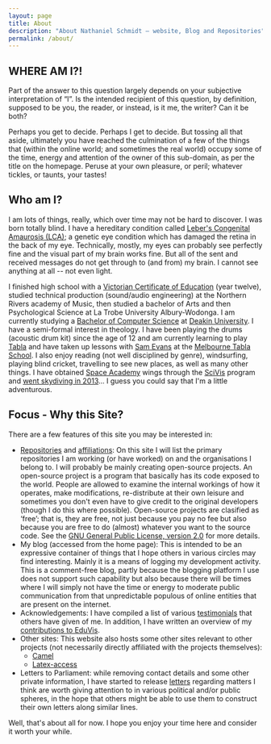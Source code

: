 ```yaml
---
layout: page
title: About
description: "About Nathaniel Schmidt – website, Blog and Repositories"
permalink: /about/
---
```


## WHERE AM I?!
Part of the answer to this question largely depends on your subjective interpretation of &ldquo;I&rdquo;. Is the intended recipient of this question, by 	definition, supposed to be you, the reader, or instead, is it me, the writer? Can it be both?

Perhaps you get to decide. Perhaps I get to decide. But tossing all that aside, ultimately you have reached the culmination of a few of the things that (within the online world; and sometimes the real world) occupy some of the time, energy and attention of the owner of this sub-domain, as per the title on the homepage. Peruse at your own pleasure, or peril; whatever tickles, or taunts, your tastes!

## Who am I?
I am lots of things, really, which over time may not be hard to discover. I was born totally blind. I have a hereditary condition called [Leber's Congenital Amaurosis (LCA)](https://ghr.nlm.nih.gov/condition/leber-congenital-amaurosis); a genetic eye condition which has damaged the retina in the back of my eye. Technically, mostly, my eyes can probably see perfectly fine and the visual part of my brain works fine. But all of the sent and received messages do not get through to (and from) my brain. I cannot see anything at all -- not even light.

I finished high school with a [Victorian Certificate of Education](https://www.vcaa.vic.edu.au/assessment/results/Pages/vce-certificate.aspx) (year twelve), studied technical production (sound/audio engineering) at the Northern Rivers academy of Music, then studied a bachelor of Arts and then Psychological Science at La Trobe University Albury-Wodonga. I am currently studying a [Bachelor of Computer Science](https://apps.deakin.edu.au/current-students-courses/course.php?course=S306&version=1&keywords=&study_level=&area=) at [Deakin University](https://www.deakin.edu.au/). I have a semi-formal interest in theology. I have been playing the drums (acoustic drum kit) since the age of 12 and am currently learning to play [Tabla](https://www.britannica.com/art/tabla) and have taken up lessons with [Sam Evans](https://www.samevans.net.au/) at the [Melbourne Tabla School](https://www.melbournetablaschool.com/). I also enjoy reading (not well disciplined by genre), windsurfing, playing blind cricket, travelling to see new places, as well as many other things. I have obtained [Space Academy](https://www.spacecamp.com/space/academy) wings through the [SciVis](http://www.scivis.org/) program and [went skydiving in 2013](https://youtu.be/_SaK8kMQw4g?t=199)... I guess you could say that I'm a little adventurous.

## Focus - Why this Site?
There are a few features of this site you may be interested in:
* [Repositories](/repos/) and [affiliations](/orgs/): On this site I will list the primary repositories I am working (or have worked) on and the organisations I belong to. I will probably be mainly creating open-source projects. An open-source project is a program that basically has its code exposed to the world. People are allowed to examine the internal workings of how it operates, make modifications, re-distribute at their own leisure and sometimes you don't even have to give credit to the original developers (though I do this where possible). Open-source projects are clasified as &lsquo;free&rsquo;; that is, they are free, not just because you pay no fee but also because you are free to do (almost) whatever you want to the source code. See the [GNU General Public License, version 2.0](https://www.gnu.org/licenses/old-licenses/gpl-2.0.en.html) for more details.
* My blog (accessed from the home page): This is intended to be an expressive container of things that I hope others in various circles may find interesting. Mainly it is a means of logging my development activity. This is a comment-free blog, partly because the blogging platform I use does not support such capability but also because there will be times where I will simply not have the time or energy to moderate public communication from that unpredictable populous of online entities that are present on the internet.
* Acknowledgements: I have compiled a list of various [testimonials](/testimonials/) that others have given of me. In addition, I have written an overview of my [contributions to EduVis](/eduvis/).
* Other sites: This website also hosts some other sites relevant to other projects (not necessarily directly affiliated with the projects themselves):
  * [Camel](/camel/)
  * [Latex-access](/latex-access.github.io/)
* Letters to Parliament: while removing contact details and some other private information, I have started to release [letters](/letters-to-parliament/) regarding matters I think are worth giving attention to in various political and/or public spheres, in the hope that others might be able to use them to construct their own letters along similar lines.

Well, that's about all for now. I hope you enjoy your time here and consider it worth your while.